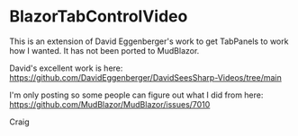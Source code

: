 # BlazorTabControlVideo
This is an extension of David Eggenberger's work to get TabPanels to work how I wanted.  It has not been ported to MudBlazor.

David's excellent work is here: https://github.com/DavidEggenberger/DavidSeesSharp-Videos/tree/main

I'm only posting so some people can figure out what I did from here: https://github.com/MudBlazor/MudBlazor/issues/7010

Craig
